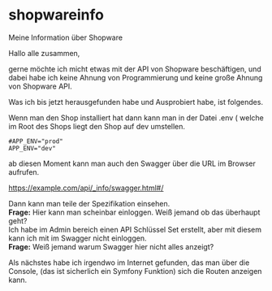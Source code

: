 # shopwareinfo
Meine Information über Shopware<br>

Hallo alle zusammen, <br>

gerne möchte ich micht etwas mit der API von Shopware beschäftigen, und dabei habe ich keine Ahnung von Programmierung und keine große Ahnung von Shopware API.

Was ich bis jetzt herausgefunden habe und Ausprobiert habe, ist folgendes. 

Wenn man den Shop installiert  hat dann kann man in der Datei .env ( welche im Root des Shops liegt den Shop auf dev umstellen. 
~~~
#APP_ENV="prod"
APP_ENV="dev"
~~~
ab diesen Moment kann man auch den Swagger über die URL im Browser aufrufen. 

https://example.com/api/_info/swagger.html#/

Dann kann man teile der Spezifikation einsehen. <br>
**Frage:** Hier kann man scheinbar einloggen. Weiß jemand ob das überhaupt geht? <br>
Ich habe im Admin bereich einen API Schlüssel Set erstellt, aber mit diesem kann ich mit im Swagger nicht einloggen. <br>
**Frage:** Weiß jemand warum Swagger hier nicht alles anzeigt? <br>

Als nächstes habe ich irgendwo im Internet gefunden, das man über die Console, (das ist sicherlich ein Symfony Funktion) sich die Routen anzeigen kann. 
